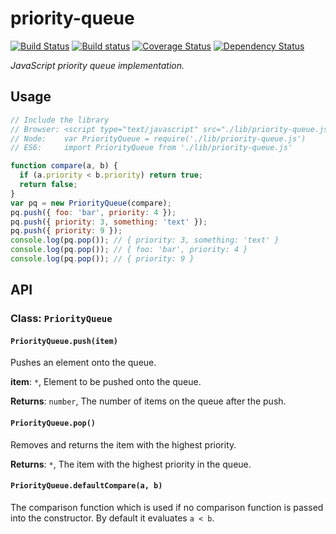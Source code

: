 # priority-queue
[![Build Status](https://travis-ci.org/jakzo/priority-queue.svg?branch=master)](https://travis-ci.org/jakzo/priority-queue)
[![Build status](https://ci.appveyor.com/api/projects/status/ov5yyh5r827nwip1?svg=true)](https://ci.appveyor.com/project/jakzo/priority-queue)
[![Coverage Status](https://coveralls.io/repos/github/jakzo/priority-queue/badge.svg?branch=master)](https://coveralls.io/github/jakzo/priority-queue?branch=master)
[![Dependency Status](https://dependencyci.com/github/jakzo/priority-queue/badge)](https://dependencyci.com/github/jakzo/priority-queue)

*JavaScript priority queue implementation.*

## Usage

```js
// Include the library
// Browser: <script type="text/javascript" src="./lib/priority-queue.js"></script>
// Node:    var PriorityQueue = require('./lib/priority-queue.js')
// ES6:     import PriorityQueue from './lib/priority-queue.js'

function compare(a, b) {
  if (a.priority < b.priority) return true;
  return false;
}
var pq = new PriorityQueue(compare);
pq.push({ foo: 'bar', priority: 4 });
pq.push({ priority: 3, something: 'text' });
pq.push({ priority: 9 });
console.log(pq.pop()); // { priority: 3, something: 'text' }
console.log(pq.pop()); // { foo: 'bar', priority: 4 }
console.log(pq.pop()); // { priority: 9 }
```

## API


### Class: `PriorityQueue`

#### `PriorityQueue.push(item)`

Pushes an element onto the queue.

**item**: `*`, Element to be pushed onto the queue.

**Returns**: `number`, The number of items on the queue after the push.

#### `PriorityQueue.pop()`

Removes and returns the item with the highest priority.

**Returns**: `*`, The item with the highest priority in the queue.

#### `PriorityQueue.defaultCompare(a, b)`

The comparison function which is used if no comparison function is passed
into the constructor. By default it evaluates `a < b`.

